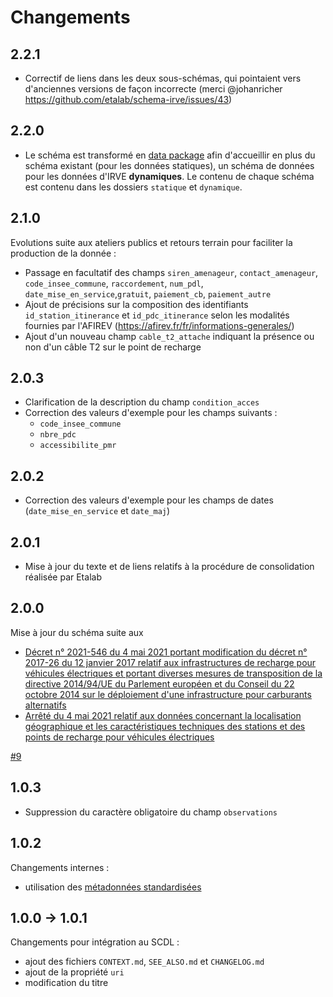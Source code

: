 # Changements

## 2.2.1

- Correctif de liens dans les deux sous-schémas, qui pointaient vers d'anciennes versions de façon incorrecte (merci @johanricher https://github.com/etalab/schema-irve/issues/43)

## 2.2.0

- Le schéma est transformé en [data package](https://specs.frictionlessdata.io/data-package/) afin d'accueillir en plus du schéma existant (pour les données statiques), un schéma de données pour les données d'IRVE **dynamiques**. Le contenu de chaque schéma est contenu dans les dossiers `statique` et `dynamique`.

## 2.1.0

Evolutions suite aux ateliers publics et retours terrain pour faciliter la production de la donnée :

- Passage en facultatif des champs `siren_amenageur`, `contact_amenageur`, `code_insee_commune`, `raccordement`, `num_pdl`, `date_mise_en_service`,`gratuit`, `paiement_cb`, `paiement_autre`
- Ajout de précisions sur la composition des identifiants `id_station_itinerance` et `id_pdc_itinerance` selon les modalités fournies par l'AFIREV (https://afirev.fr/fr/informations-generales/)
- Ajout d'un nouveau champ `cable_t2_attache` indiquant la présence ou non d'un câble T2 sur le point de recharge

## 2.0.3

- Clarification de la description du champ `condition_acces`
- Correction des valeurs d'exemple pour les champs suivants :
  - `code_insee_commune`
  - `nbre_pdc`
  - `accessibilite_pmr`

## 2.0.2

- Correction des valeurs d'exemple pour les champs de dates (`date_mise_en_service` et `date_maj`)

## 2.0.1

- Mise à jour du texte et de liens relatifs à la procédure de consolidation réalisée par Etalab

## 2.0.0

Mise à jour du schéma suite aux

- [Décret n° 2021-546 du 4 mai 2021 portant modification du décret n° 2017-26 du 12 janvier 2017 relatif aux infrastructures de recharge pour véhicules électriques et portant diverses mesures de transposition de la directive 2014/94/UE du Parlement européen et du Conseil du 22 octobre 2014 sur le déploiement d'une infrastructure pour carburants alternatifs](https://www.legifrance.gouv.fr/jorf/id/JORFTEXT000043475363)
- [Arrêté du 4 mai 2021 relatif aux données concernant la localisation géographique et les caractéristiques techniques des stations et des points de recharge pour véhicules électriques](https://www.legifrance.gouv.fr/jorf/id/JORFTEXT000043475441)

[#9](https://github.com/etalab/schema-irve/pull/9)

## 1.0.3

- Suppression du caractère obligatoire du champ `observations`

## 1.0.2

Changements internes :
- utilisation des [métadonnées standardisées](https://github.com/frictionlessdata/specs/blob/master/specs/patterns.md#table-schema-metadata-properties)

## 1.0.0 -> 1.0.1

Changements pour intégration au SCDL :
  - ajout des fichiers `CONTEXT.md`, `SEE_ALSO.md` et `CHANGELOG.md`
  - ajout de la propriété `uri`
  - modification du titre

